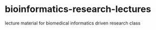 # bioinformatics-research-lectures
lecture material for biomedical informatics driven research class
